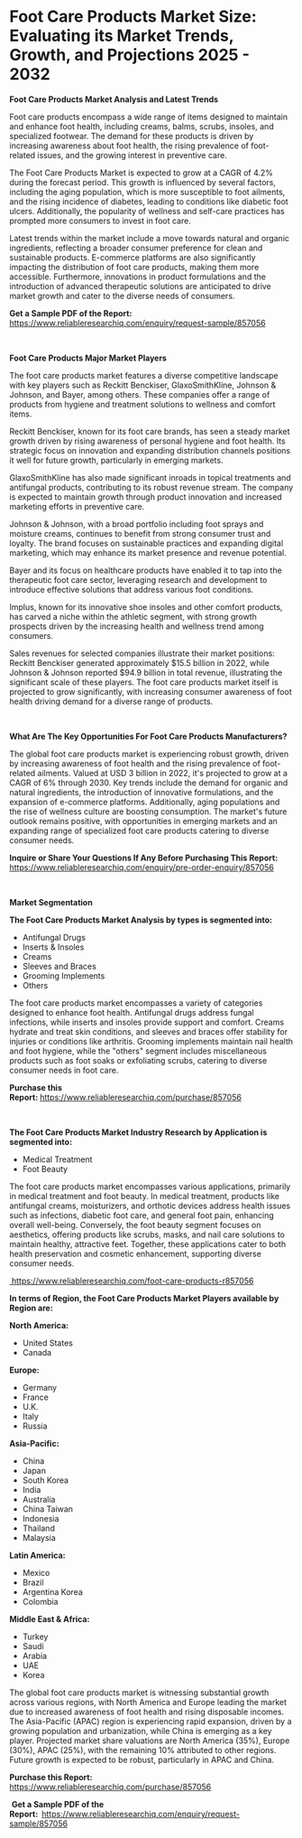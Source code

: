 <p><h1>Foot Care Products Market Size: Evaluating its Market Trends, Growth, and Projections 2025 - 2032</h1></p><p><strong>Foot Care Products Market Analysis and Latest Trends</strong></p>
<p><p>Foot care products encompass a wide range of items designed to maintain and enhance foot health, including creams, balms, scrubs, insoles, and specialized footwear. The demand for these products is driven by increasing awareness about foot health, the rising prevalence of foot-related issues, and the growing interest in preventive care.</p><p>The Foot Care Products Market is expected to grow at a CAGR of 4.2% during the forecast period. This growth is influenced by several factors, including the aging population, which is more susceptible to foot ailments, and the rising incidence of diabetes, leading to conditions like diabetic foot ulcers. Additionally, the popularity of wellness and self-care practices has prompted more consumers to invest in foot care.</p><p>Latest trends within the market include a move towards natural and organic ingredients, reflecting a broader consumer preference for clean and sustainable products. E-commerce platforms are also significantly impacting the distribution of foot care products, making them more accessible. Furthermore, innovations in product formulations and the introduction of advanced therapeutic solutions are anticipated to drive market growth and cater to the diverse needs of consumers.</p></p>
<p><strong>Get a Sample PDF of the Report:&nbsp;</strong> <a href="https://www.reliableresearchiq.com/enquiry/request-sample/857056?utm_campaign=2952&utm_medium=2&utm_source=Github&utm_content=ia&utm_term=19042025&utm_id=foot-care-products">https://www.reliableresearchiq.com/enquiry/request-sample/857056</a></p>
<p>&nbsp;</p>
<p><strong>Foot Care Products Major Market Players</strong></p>
<p><p>The foot care products market features a diverse competitive landscape with key players such as Reckitt Benckiser, GlaxoSmithKline, Johnson & Johnson, and Bayer, among others. These companies offer a range of products from hygiene and treatment solutions to wellness and comfort items. </p><p>Reckitt Benckiser, known for its foot care brands, has seen a steady market growth driven by rising awareness of personal hygiene and foot health. Its strategic focus on innovation and expanding distribution channels positions it well for future growth, particularly in emerging markets.</p><p>GlaxoSmithKline has also made significant inroads in topical treatments and antifungal products, contributing to its robust revenue stream. The company is expected to maintain growth through product innovation and increased marketing efforts in preventive care.</p><p>Johnson & Johnson, with a broad portfolio including foot sprays and moisture creams, continues to benefit from strong consumer trust and loyalty. The brand focuses on sustainable practices and expanding digital marketing, which may enhance its market presence and revenue potential.</p><p>Bayer and its focus on healthcare products have enabled it to tap into the therapeutic foot care sector, leveraging research and development to introduce effective solutions that address various foot conditions.</p><p>Implus, known for its innovative shoe insoles and other comfort products, has carved a niche within the athletic segment, with strong growth prospects driven by the increasing health and wellness trend among consumers.</p><p>Sales revenues for selected companies illustrate their market positions: Reckitt Benckiser generated approximately $15.5 billion in 2022, while Johnson & Johnson reported $94.9 billion in total revenue, illustrating the significant scale of these players. The foot care products market itself is projected to grow significantly, with increasing consumer awareness of foot health driving demand for a diverse range of products.</p></p>
<p>&nbsp;</p>
<p><strong>What Are The Key Opportunities For Foot Care Products Manufacturers?</strong></p>
<p><p>The global foot care products market is experiencing robust growth, driven by increasing awareness of foot health and the rising prevalence of foot-related ailments. Valued at USD 3 billion in 2022, it's projected to grow at a CAGR of 6% through 2030. Key trends include the demand for organic and natural ingredients, the introduction of innovative formulations, and the expansion of e-commerce platforms. Additionally, aging populations and the rise of wellness culture are boosting consumption. The market's future outlook remains positive, with opportunities in emerging markets and an expanding range of specialized foot care products catering to diverse consumer needs.</p></p>
<p><strong>Inquire or Share Your Questions If Any Before Purchasing This Report:</strong> <a href="https://www.reliableresearchiq.com/enquiry/pre-order-enquiry/857056?utm_campaign=2952&utm_medium=2&utm_source=Github&utm_content=ia&utm_term=19042025&utm_id=foot-care-products">https://www.reliableresearchiq.com/enquiry/pre-order-enquiry/857056</a></p>
<p>&nbsp;</p>
<p><strong>Market Segmentation</strong></p>
<p><strong>The Foot Care Products Market Analysis by types is segmented into:</strong></p>
<p><ul><li>Antifungal Drugs</li><li>Inserts & Insoles</li><li>Creams</li><li>Sleeves and Braces</li><li>Grooming Implements</li><li>Others</li></ul></p>
<p><p>The foot care products market encompasses a variety of categories designed to enhance foot health. Antifungal drugs address fungal infections, while inserts and insoles provide support and comfort. Creams hydrate and treat skin conditions, and sleeves and braces offer stability for injuries or conditions like arthritis. Grooming implements maintain nail health and foot hygiene, while the "others" segment includes miscellaneous products such as foot soaks or exfoliating scrubs, catering to diverse consumer needs in foot care.</p></p>
<p><strong>Purchase this Report:&nbsp;</strong><a href="https://www.reliableresearchiq.com/purchase/857056?utm_campaign=2952&utm_medium=2&utm_source=Github&utm_content=ia&utm_term=19042025&utm_id=foot-care-products">https://www.reliableresearchiq.com/purchase/857056</a></p>
<p>&nbsp;</p>
<p><strong>The Foot Care Products Market Industry Research by Application is segmented into:</strong></p>
<p><ul><li>Medical Treatment</li><li>Foot Beauty</li></ul></p>
<p><p>The foot care products market encompasses various applications, primarily in medical treatment and foot beauty. In medical treatment, products like antifungal creams, moisturizers, and orthotic devices address health issues such as infections, diabetic foot care, and general foot pain, enhancing overall well-being. Conversely, the foot beauty segment focuses on aesthetics, offering products like scrubs, masks, and nail care solutions to maintain healthy, attractive feet. Together, these applications cater to both health preservation and cosmetic enhancement, supporting diverse consumer needs.</p></p>
<p><a href="https://www.reliableresearchiq.com/foot-care-products-r857056?utm_campaign=2952&utm_medium=2&utm_source=Github&utm_content=ia&utm_term=19042025&utm_id=foot-care-products">&nbsp;https://www.reliableresearchiq.com/foot-care-products-r857056</a></p>
<p><strong>In terms of Region, the Foot Care Products Market Players available by Region are:</strong></p>
<p>
    <p> <strong> North America: </strong>
        <ul>
            <li>United States</li>
            <li>Canada</li>
        </ul>
        </p> 
    <p> <strong> Europe: </strong>
        <ul>
            <li>Germany</li>
            <li>France</li>
            <li>U.K.</li>
            <li>Italy</li>
            <li>Russia</li>
        </ul>
        </p> 
    <p> <strong> Asia-Pacific: </strong>
        <ul>
            <li>China</li>
            <li>Japan</li>
            <li>South Korea</li>
            <li>India</li>
            <li>Australia</li>
            <li>China Taiwan</li>
            <li>Indonesia</li>
            <li>Thailand</li>
            <li>Malaysia</li>
        </ul>
        </p> 
    <p> <strong> Latin America: </strong>
        <ul>
            <li>Mexico</li>
            <li>Brazil</li>
            <li>Argentina Korea</li>
            <li>Colombia</li>
        </ul>
        </p> 
    <p> <strong> Middle East & Africa: </strong>
        <ul>
            <li>Turkey</li>
            <li>Saudi</li>
            <li>Arabia</li>
            <li>UAE</li>
            <li>Korea</li>
        </ul>
    </p>
    </p>
<p><p>The global foot care products market is witnessing substantial growth across various regions, with North America and Europe leading the market due to increased awareness of foot health and rising disposable incomes. The Asia-Pacific (APAC) region is experiencing rapid expansion, driven by a growing population and urbanization, while China is emerging as a key player. Projected market share valuations are North America (35%), Europe (30%), APAC (25%), with the remaining 10% attributed to other regions. Future growth is expected to be robust, particularly in APAC and China.</p></p>
<p><strong>Purchase this Report: </strong><a href="https://www.reliableresearchiq.com/purchase/857056?utm_campaign=2952&utm_medium=2&utm_source=Github&utm_content=ia&utm_term=19042025&utm_id=foot-care-products">https://www.reliableresearchiq.com/purchase/857056</a></p>
<p>&nbsp;<strong>Get a Sample PDF of the Report:&nbsp;&nbsp;</strong><a href="https://www.reliableresearchiq.com/enquiry/request-sample/857056?utm_campaign=2952&utm_medium=2&utm_source=Github&utm_content=ia&utm_term=19042025&utm_id=foot-care-products">https://www.reliableresearchiq.com/enquiry/request-sample/857056</a></p>
<p><strong></strong></p>
<p><p></p><p></p><p></p></p>